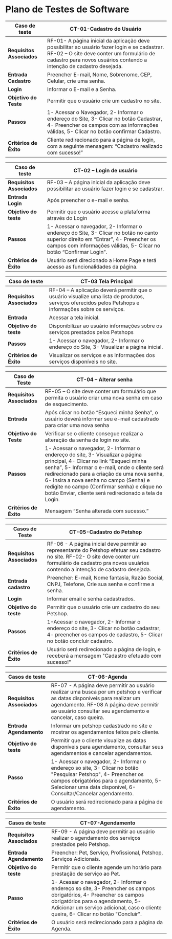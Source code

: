 # Plano de Testes de Software


| Caso de teste | CT-01-Cadastro do Usuário |
|      ---      |           ---             |
|**Requisitos Associados** | RF-01- A página inicial da aplicação deve possibilitar ao usuário fazer login e se cadastrar. RF-02 – O site deve conter um formulário de cadastro para novos usuários contendo a intenção de cadastro desejada.
|**Entrada Cadastro**| Preencher E-mail, Nome, Sobrenome, CEP, Celular, crie uma senha.
|**Login**| Informar o E-mail e a Senha.
|**Objetivo do Teste**| Permitir que o usuário crie um cadastro no site.
|**Passos**| 1- Acessar o Navegador, 2- Informar o endereço do Site, 3- Clicar no botão Cadastrar, 4- Preencher os campos com as informações válidas, 5- Clicar no botão confirmar Cadastro.
|**Critérios de Êxito**|Cliente redirecionado para a página de login, com a seguinte mensagem: “Cadastro realizado com sucesso!”





|**Caso de teste**| CT-02 – Login de usuário |
|     ---     |           ---            |
|**Requisitos Associados**|RF-03 – A página inicial da aplicação deve possibilitar ao usuário fazer login e se cadastrar.
|**Entrada Login**| Após preencher o e-mail e senha.
|**Objetivo do teste**|Permitir que o usuário acesse a plataforma através do Login
|**Passos**| 1- Acessar o navegador, 2- Informar o endereço do Site, 3- Clicar no botão no canto superior direito em “Entrar”, 4- Preencher os campos com informações válidas, 5- Clicar no botão “Confirmar Login”.
|**Critérios de Êxito**|Usuário será direcionado a Home Page e terá acesso as funcionalidades da página.





|**Caso de teste**| CT-03 Tela Principal|
|       ---       |         ---         |
|**Requisitos Associados**| RF-04 – A aplicação deverá permitir que o usuário visualize uma lista de produtos, serviços oferecidos pelos Petshops e informações sobre os serviços.
|**Entrada**| Acessar a tela inicial.
|**Objetivo do teste**|Disponibilizar ao usuário informações sobre os serviços prestados pelos Petshops
|**Passos**| 1- Acessar o navegador, 2- Informar o endereço do Site, 3- Visualizar a página inicial.
|**Critérios de Êxito**|Visualizar os serviços e as Informações dos serviços disponíveis no site.




|**Caso de Teste**| CT-04 – Alterar senha|
|       ---       |         ---          |
|**Requisitos Associados**| RF-05 – O site deve conter um formulário que permita o usuário criar uma nova senha em caso de esquecimento.
|**Entrada**| Após clicar no botão “Esqueci minha Senha”, o usuário deverá informar seu e-mail cadastrado para criar uma nova senha
|**Objetivo do Teste**| Verificar se o cliente consegue realizar a alteração da senha de login no site.
|**Passos**| 1- Acessar o navegador, 2- Informar o endereço do site, 3- Visualizar a página principal, 4- Clicar no link “Esqueci minha senha”, 5- Informar o e-mail, onde o cliente será redirecionado para a criação de uma nova senha, 6- Insira a nova senha no campo (Senha) e redigite no campo (Confirmar senha) e clique no botão Enviar, cliente será redirecionado a tela de Login.
|**Critérios de Êxito**| Mensagem “Senha alterada com sucesso.”







|**Casos de Teste**| CT-05-Cadastro do Petshop |
|      ---       |            ---            |
|**Requisitos Associados**| RF-06 - A página inicial deve permitir ao representante do Petshop efetuar seu cadastro no site. RF-02- O site deve conter um formulário de cadastro pra novos usuários contendo a intenção de cadastro desejada.
|**Entrada cadastro**| Preencher: E-mail, Nome fantasia, Razão Social, CNPJ, Telefone, Crie sua senha e confirme a senha.
|**Login**| Informar email e senha cadastrados.
|**Objetivo do teste**| Permitir que o usuário crie um cadastro do seu Petshop.
|**Passos**| 1-Acessar o navegador, 2- Informar o endereço do site, 3- Clicar no botão cadastrar, 4- preencher os campos de cadastro, 5- Clicar no botão concluir cadastro.
|**Critérios de Êxito**| Usuário será redirecionado a página de login, e receberá a mensagem "Cadastro efetuado com sucesso!"






| Casos de teste | CT-06-Agenda |
|      ---       |        ---        |
|**Requisitos Associados**| RF-07 - A página deve permitir ao usuário realizar uma busca por um petshop e verificar as datas disponíveis para realizar um agendamento. RF-08 A página deve permitir ao usuário consultar seu agendamento e cancelar, caso queira.
|**Entrada Agendamento**| Informar um petshop cadastrado no site e mostrar os agendamentos feitos pelo cliente.
|**Objetivo do teste**| Permitir que o cliente visualize as datas disponíveis para agendamento, consultar seus agendamentos e cancelar agendamentos.
|**Passo**| 1- Acessar o navegador, 2- Informar o endereço so site, 3- Clicar no botão "Pesquisar Petshop", 4- Preencher os campos obrigatórios para o agendamento, 5- Selecionar uma data disponível, 6- Consultar/Cancelar agendamento.
|**Critérios de Êxito**| O usuário será redirecionado para a página de agendamento.





| Casos de teste | CT-07-Agendamento |
|      ---       |        ---        |
|**Requisitos Associados**| RF-09 - A página deve permitir ao usuário realizar o agendamento dos serviços prestados pelo Petshop.
|**Entrada Agendamento**| Preencher: Pet, Serviço, Profissional, Petshop, Serviços Adicionais.
|**Objetivo do teste**| Permitir que o cliente agende um horário para prestação de serviço ao Pet.
|**Passo**| 1- Acessar o navegador, 2- Informar o endereço so site, 3- Preencher os campos obrigatórios, 4- Preencher os campos obrigatórios para o agendamento, 5- Adicionar um serviço adicional, caso o cliente queira, 6- Clicar no botão "Concluir".
|**Critérios de Êxito**| O usuário será redirecionado para a página da Agenda.

